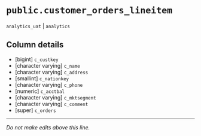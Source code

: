 # `public.customer_orders_lineitem`
`analytics_uat` | `analytics`

## Column details
* [bigint]    `c_custkey`
* [character varying] `c_name`
* [character varying] `c_address`
* [smallint]  `c_nationkey`
* [character varying] `c_phone`
* [numeric]   `c_acctbal`
* [character varying] `c_mktsegment`
* [character varying] `c_comment`
* [super]     `c_orders`

-------------------------------------------------------------------------------
*Do not make edits above this line.*
